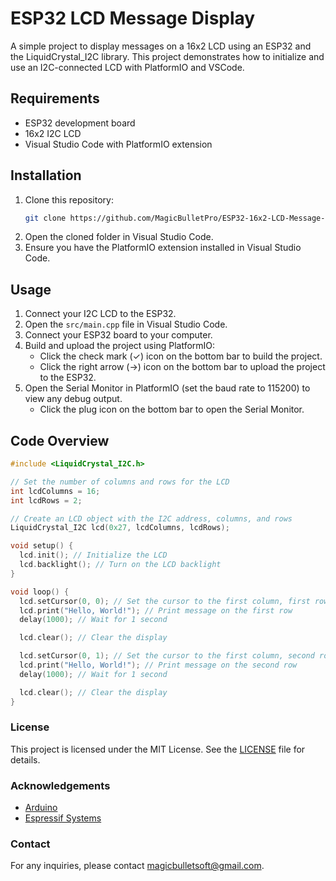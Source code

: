 # ESP32 LCD Message Display

A simple project to display messages on a 16x2 LCD using an ESP32 and the LiquidCrystal_I2C library. This project demonstrates how to initialize and use an I2C-connected LCD with PlatformIO and VSCode.

## Requirements

- ESP32 development board
- 16x2 I2C LCD
- Visual Studio Code with PlatformIO extension

## Installation

1. Clone this repository:
    ```sh
    git clone https://github.com/MagicBulletPro/ESP32-16x2-LCD-Message-Display.git
    ```
2. Open the cloned folder in Visual Studio Code.
3. Ensure you have the PlatformIO extension installed in Visual Studio Code.

## Usage

1. Connect your I2C LCD to the ESP32.
2. Open the `src/main.cpp` file in Visual Studio Code.
3. Connect your ESP32 board to your computer.
4. Build and upload the project using PlatformIO:
    - Click the check mark (✓) icon on the bottom bar to build the project.
    - Click the right arrow (→) icon on the bottom bar to upload the project to the ESP32.
5. Open the Serial Monitor in PlatformIO (set the baud rate to 115200) to view any debug output.
    - Click the plug icon on the bottom bar to open the Serial Monitor.

## Code Overview

```cpp
#include <LiquidCrystal_I2C.h>

// Set the number of columns and rows for the LCD
int lcdColumns = 16;
int lcdRows = 2;

// Create an LCD object with the I2C address, columns, and rows
LiquidCrystal_I2C lcd(0x27, lcdColumns, lcdRows);

void setup() {
  lcd.init(); // Initialize the LCD
  lcd.backlight(); // Turn on the LCD backlight
}

void loop() {
  lcd.setCursor(0, 0); // Set the cursor to the first column, first row
  lcd.print("Hello, World!"); // Print message on the first row
  delay(1000); // Wait for 1 second

  lcd.clear(); // Clear the display

  lcd.setCursor(0, 1); // Set the cursor to the first column, second row
  lcd.print("Hello, World!"); // Print message on the second row
  delay(1000); // Wait for 1 second

  lcd.clear(); // Clear the display
}
```

### License

This project is licensed under the MIT License. See the [LICENSE](LICENSE) file for details.

### Acknowledgements

- [Arduino](https://www.arduino.cc/)
- [Espressif Systems](https://www.espressif.com/)

### Contact

For any inquiries, please contact [magicbulletsoft@gmail.com](mailto:magicbulletsoft@gmail.com).
